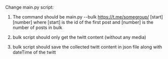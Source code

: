Change main.py script:

1. The command should be main.py --bulk https://t.me/somegroup/ [start] [number]
where [start] is the id of the first post and [number] is the number of posts in bulk

2. bulk script should only get the twitt content (without any media)

3. bulk script should save the collected twitt content in json file along with dateTime of the twitt